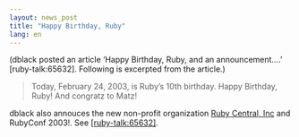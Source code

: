 ```yaml
---
layout: news_post
title: "Happy Birthday, Ruby"
lang: en
---
```


(dblack posted an article ‘Happy Birthday, Ruby, and an announcement….’
\[ruby-talk:65632\]. Following is excerpted from the article.)

> Today, February 24, 2003, is Ruby’s 10th birthday. Happy Birthday,
> Ruby! And congratz to Matz!

dblack also annouces the new non-profit organization [Ruby Central,
Inc][1] and RubyConf 2003!. See [\[ruby-talk:65632\]][2].



[1]: http://www.rubycentral.org 
[2]: http://blade.nagaokaut.ac.jp/cgi-bin/scat.rb/ruby/ruby-talk/65632 
